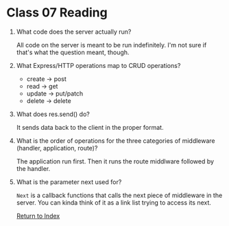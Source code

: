 # Class 07 Reading

1. What code does the server actually run?

   All code on the server is meant to be run indefinitely. I'm not sure if that's what the question meant, though.

2. What Express/HTTP operations map to CRUD operations?

   - create -> post
   - read -> get
   - update -> put/patch
   - delete -> delete

3. What does res.send() do?

   It sends data back to the client in the proper format.

4. What is the order of operations for the three categories of middleware (handler, application, route)?

   The application run first. Then it runs the route middlware followed by the handler.

5. What is the parameter next used for?

   `Next` is a callback functions that calls the next piece of middleware in the server. You can kinda think of it as a link list trying to access its next.

   [Return to Index](index.md)
